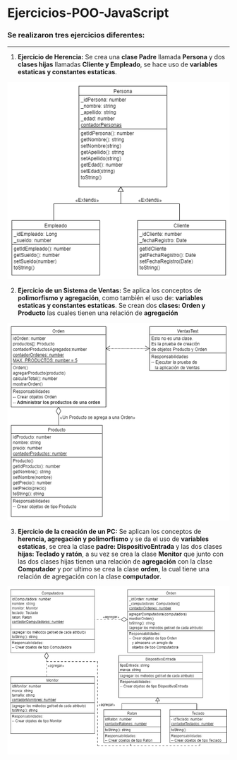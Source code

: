 # Ejercicios-POO-JavaScript

### Se realizaron tres ejercicios diferentes:
 -----------------------------------------------------------------

1. **Ejercicio de Herencia:** Se crea una **clase Padre** llamada **Persona** y dos **clases hijas** llamadas **Cliente y Empleado**, se hace uso de **variables estaticas y constantes estaticas**.

![UML herencia](https://github.com/valentinatobo/Ejercicios-POO-JavaScript/blob/main/img/UML%20Herencia.png)

2. **Ejercicio de un Sistema de Ventas:** Se aplica los conceptos de **polimorfismo y agregación**, como también el uso de: **variables estaticas y constantes estaticas**. Se crean dos **clases: Orden y Producto** las cuales tienen una relación de **agregación**

![UML sistema de ventas](https://github.com/valentinatobo/Ejercicios-POO-JavaScript/blob/main/img/UML%20Sistema%20de%20Ventas.png)

3. **Ejercicio de la creación de un PC:** Se aplican los conceptos de **herencia, agregación y polimorfismo** y se da el uso de **variables estaticas**, se crea la clase **padre: DispositivoEntrada** y las dos clases **hijas: Teclado y ratón**, a su vez se crea la clase **Monitor** que junto con las dos clases hijas tienen una relación de **agregación** con la clase **Computador**  y por ultimo se crea la clase **orden**, la cual tiene una relación de agregación con la clase **computador**.

![UML composicion PC](https://github.com/valentinatobo/Ejercicios-POO-JavaScript/blob/main/img/UML%20MundoPC.png)
